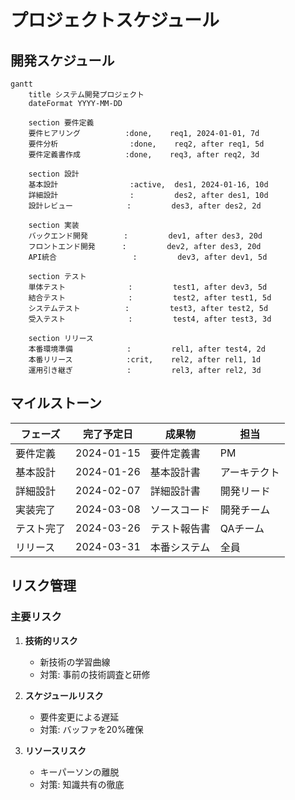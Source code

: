 # プロジェクトスケジュール

## 開発スケジュール

```mermaid
gantt
    title システム開発プロジェクト
    dateFormat YYYY-MM-DD
    
    section 要件定義
    要件ヒアリング          :done,    req1, 2024-01-01, 7d
    要件分析                :done,    req2, after req1, 5d
    要件定義書作成          :done,    req3, after req2, 3d
    
    section 設計
    基本設計                :active,  des1, 2024-01-16, 10d
    詳細設計                :         des2, after des1, 10d
    設計レビュー            :         des3, after des2, 2d
    
    section 実装
    バックエンド開発        :         dev1, after des3, 20d
    フロントエンド開発      :         dev2, after des3, 20d
    API統合                 :         dev3, after dev1, 5d
    
    section テスト
    単体テスト              :         test1, after dev3, 5d
    結合テスト              :         test2, after test1, 5d
    システムテスト          :         test3, after test2, 5d
    受入テスト              :         test4, after test3, 3d
    
    section リリース
    本番環境準備            :         rel1, after test4, 2d
    本番リリース            :crit,    rel2, after rel1, 1d
    運用引き継ぎ            :         rel3, after rel2, 3d
```

## マイルストーン

| フェーズ | 完了予定日 | 成果物 | 担当 |
|---------|------------|--------|------|
| 要件定義 | 2024-01-15 | 要件定義書 | PM |
| 基本設計 | 2024-01-26 | 基本設計書 | アーキテクト |
| 詳細設計 | 2024-02-07 | 詳細設計書 | 開発リード |
| 実装完了 | 2024-03-08 | ソースコード | 開発チーム |
| テスト完了 | 2024-03-26 | テスト報告書 | QAチーム |
| リリース | 2024-03-31 | 本番システム | 全員 |

## リスク管理

### 主要リスク

1. **技術的リスク**
   - 新技術の学習曲線
   - 対策: 事前の技術調査と研修

2. **スケジュールリスク**
   - 要件変更による遅延
   - 対策: バッファを20%確保

3. **リソースリスク**
   - キーパーソンの離脱
   - 対策: 知識共有の徹底